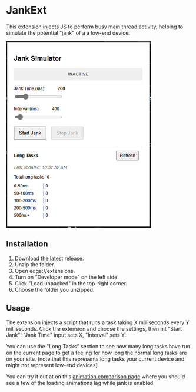 # JankExt

This extension injects JS to perform busy main thread activity, helping to simulate the potential "jank" of a a low-end device.

![Image of the extension showing a textbox with "INACTIVE", a range slider with a label of "Jank Time (ms)" set to 200ms, a range slider with a label of "Interval (ms) set to 400ms, a "Start Jank" button, and a disabled "Stop Jank" button. Below that is a section that says "Long Tasks" with a refesh button that shows the number and distribution of long tasks on the page](image.png)

## Installation

1. Download the latest release.
1. Unzip the folder.
1. Open edge://extensions.
1. Turn on "Developer mode" on the left side.
1. Click "Load unpacked" in the top-right corner.
1. Choose the folder you unzipped.

## Usage

The extension injects a script that runs a task taking X milliseconds every Y milliseconds. Click the extension and choose the settings, then hit "Start Jank"! "Jank Time" input sets X, "Interval" sets Y.

You can use the "Long Tasks" section to see how many long tasks have run on the current page to get a feeling for how long the normal long tasks are on your site. (note that this represents long tasks your current device and might not represent low-end devices)

You can try it out at on this [animation comparison page](https://aluhrs13.github.io/animation-comparison/) where you should see a few of the loading animations lag while jank is enabled.
